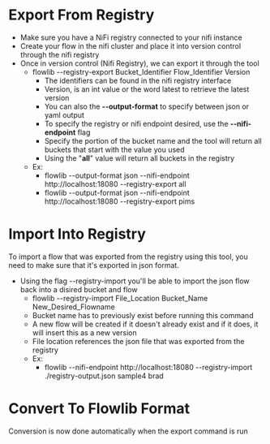 # Export From Registry
* Make sure you have a NiFi registry connected to your nifi instance
* Create your flow in the nifi cluster and place it into version control through the nifi registry
* Once in version control (Nifi Registry), we can export it through the tool
    * flowlib --registry-export Bucket_Identifier Flow_Identifier Version
        * The identifiers can be found in the nifi registry interface
        * Version, is an int value or the word latest to retrieve the latest version
        * You can also the **--output-format** to specify between json or yaml output
        * To specify the registry or nifi endpoint desired, use the **--nifi-endpoint** flag
        * Specify the portion of the bucket name and the tool will return all buckets that start with the value you used
        * Using the "**all**" value will return all buckets in the registry
    * Ex:
        * flowlib --output-format json --nifi-endpoint http://localhost:18080 --registry-export all
        * flowlib --output-format json --nifi-endpoint http://localhost:18080 --registry-export pims

# Import Into Registry
To import a flow that was exported from the registry using this tool, you need to make sure that it's exported in json format.

* Using the flag --registry-import you'll be able to import the json flow back into a disired bucket and flow
    * flowlib --registry-import File_Location Bucket_Name New_Desired_Flowname
    * Bucket name has to previously exist before running this command
    * A new flow will be created if it doesn't already exist and if it does, it will insert this as a new version
    * File location references the json file that was exported from the registry
    * Ex:
        * flowlib --nifi-endpoint http://localhost:18080 --registry-import ./registry-output.json sample4 brad

# Convert To Flowlib Format
Conversion is now done automatically when the export command is run